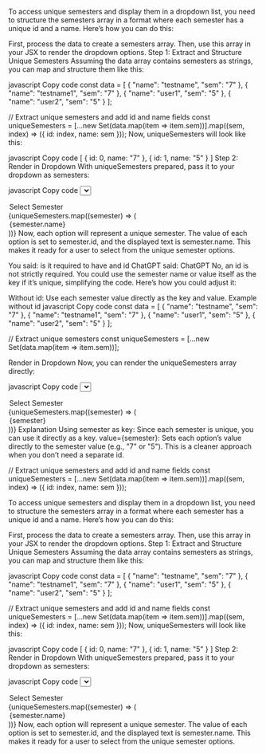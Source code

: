 To access unique semesters and display them in a dropdown list, you need to structure the semesters array in a format where each semester has a unique id and a name. Here’s how you can do this:

First, process the data to create a semesters array.
Then, use this array in your JSX to render the dropdown options.
Step 1: Extract and Structure Unique Semesters
Assuming the data array contains semesters as strings, you can map and structure them like this:

javascript
Copy code
const data = [
  { "name": "testname", "sem": "7" },
  { "name": "testname1", "sem": "7" },
  { "name": "user1", "sem": "5" },
  { "name": "user2", "sem": "5" }
];

// Extract unique semesters and add id and name fields
const uniqueSemesters = [...new Set(data.map(item => item.sem))].map((sem, index) => ({
  id: index,
  name: sem
}));
Now, uniqueSemesters will look like this:

javascript
Copy code
[
  { id: 0, name: "7" },
  { id: 1, name: "5" }
]
Step 2: Render in Dropdown
With uniqueSemesters prepared, pass it to your dropdown as semesters:

javascript
Copy code
<select>
  <option value="">Select Semester</option>
  {uniqueSemesters.map((semester) => (
    <option key={semester.id} value={semester.id}>
      {semester.name}
    </option>
  ))}
</select>
Now, each option will represent a unique semester. The value of each option is set to semester.id, and the displayed text is semester.name. This makes it ready for a user to select from the unique semester options.






You said:
is it required to have and id
ChatGPT said:
ChatGPT
No, an id is not strictly required. You could use the semester name or value itself as the key if it’s unique, simplifying the code. Here’s how you could adjust it:

Without id: Use each semester value directly as the key and value.
Example without id
javascript
Copy code
const data = [
  { "name": "testname", "sem": "7" },
  { "name": "testname1", "sem": "7" },
  { "name": "user1", "sem": "5" },
  { "name": "user2", "sem": "5" }
];

// Extract unique semesters
const uniqueSemesters = [...new Set(data.map(item => item.sem))];

Render in Dropdown
Now, you can render the uniqueSemesters array directly:

javascript
Copy code
<select>
  <option value="">Select Semester</option>
  {uniqueSemesters.map((semester) => (
    <option key={semester} value={semester}>
      {semester}
    </option>
  ))}
</select>
Explanation
Using semester as key: Since each semester is unique, you can use it directly as a key.
value={semester}: Sets each option’s value directly to the semester value (e.g., "7" or "5").
This is a cleaner approach when you don’t need a separate id.


// Extract unique semesters and add id and name fields
const uniqueSemesters = [...new Set(data.map(item => item.sem))].map((sem, index) => ({
  id: index,
  name: sem
}));

To access unique semesters and display them in a dropdown list, you need to structure the semesters array in a format where each semester has a unique id and a name. Here’s how you can do this:

First, process the data to create a semesters array.
Then, use this array in your JSX to render the dropdown options.
Step 1: Extract and Structure Unique Semesters
Assuming the data array contains semesters as strings, you can map and structure them like this:

javascript
Copy code
const data = [
  { "name": "testname", "sem": "7" },
  { "name": "testname1", "sem": "7" },
  { "name": "user1", "sem": "5" },
  { "name": "user2", "sem": "5" }
];

// Extract unique semesters and add id and name fields
const uniqueSemesters = [...new Set(data.map(item => item.sem))].map((sem, index) => ({
  id: index,
  name: sem
}));
Now, uniqueSemesters will look like this:

javascript
Copy code
[
  { id: 0, name: "7" },
  { id: 1, name: "5" }
]
Step 2: Render in Dropdown
With uniqueSemesters prepared, pass it to your dropdown as semesters:

javascript
Copy code
<select>
  <option value="">Select Semester</option>
  {uniqueSemesters.map((semester) => (
    <option key={semester.id} value={semester.id}>
      {semester.name}
    </option>
  ))}
</select>
Now, each option will represent a unique semester. The value of each option is set to semester.id, and the displayed text is semester.name. This makes it ready for a user to select from the unique semester options.